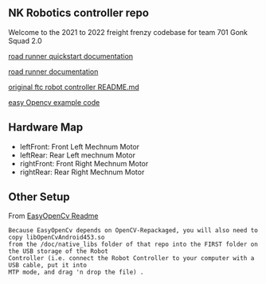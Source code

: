 ## NK Robotics controller repo

Welcome to the 2021 to 2022 freight frenzy codebase for team 701 Gonk Squad 2.0


[road runner quickstart documentation](https://acme-robotics.gitbook.io/road-runner/quickstart/introduction)

[road runner documentation](https://learnroadrunner.com)

[original ftc robot controller README.md](https://github.com/FIRST-Tech-Challenge/FtcRobotController/blob/master/README.md)

[easy Opencv example code](https://github.com/OpenFTC/EasyOpenCV/tree/master/examples/src/main/java/org/firstinspires/ftc/teamcode)


## Hardware Map

- leftFront: Front Left Mechnum Motor
- leftRear: Rear Left mechnum Motor
- rightFront: Front Right Mechnum Motor
- rightRear: Rear Right Mechnum Motor

## Other Setup

From [EasyOpenCv Readme](https://github.com/OpenFTC/EasyOpenCV/blob/master/readme.md)
```
Because EasyOpenCv depends on OpenCV-Repackaged, you will also need to copy libOpenCvAndroid453.so
from the /doc/native_libs folder of that repo into the FIRST folder on the USB storage of the Robot
Controller (i.e. connect the Robot Controller to your computer with a USB cable, put it into
MTP mode, and drag 'n drop the file) .
```
